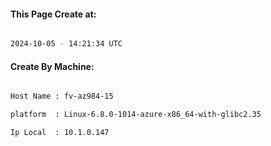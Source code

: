 
   
#### This Page Create at:

```bash

2024-10-05 - 14:21:34 UTC

```

#### Create By Machine:

```bash

Host Name : fv-az984-15

platform  : Linux-6.8.0-1014-azure-x86_64-with-glibc2.35

Ip Local  : 10.1.0.147

```

